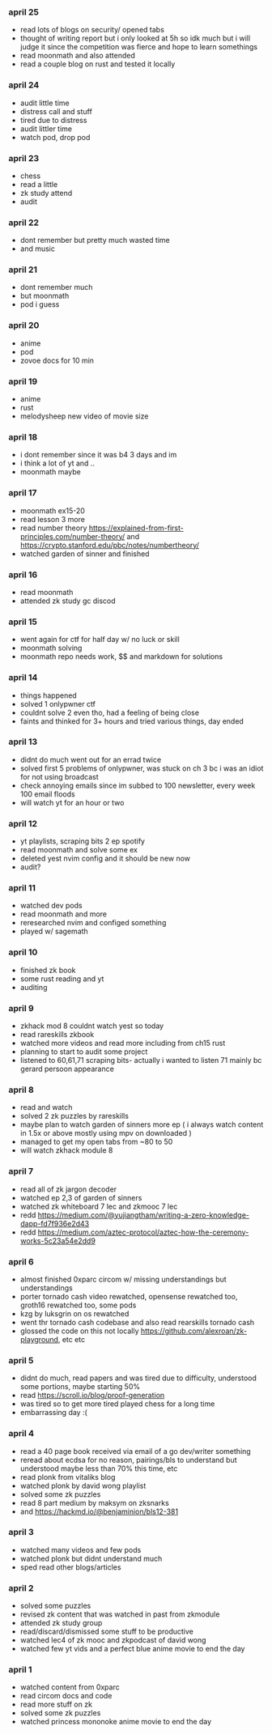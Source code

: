 ### april 25

- read lots of blogs on security/ opened tabs
- thought of writing report but i only looked at 5h so idk much but i will judge it since the competition was fierce and hope to learn somethings
- read moonmath and also attended
- read a couple blog on rust and tested it locally

### april 24

- audit little time
- distress call and stuff
- tired due to distress
- audit littler time
- watch pod, drop pod

### april 23

- chess
- read a little
- zk study attend
- audit

### april 22

- dont remember but pretty much wasted time
- and music

### april 21

- dont remember much
- but moonmath
- pod i guess

### april 20

- anime
- pod
- zovoe docs for 10 min

### april 19

- anime
- rust
- melodysheep new video of movie size

### april 18

- i dont remember since it was b4 3 days and im
- i think a lot of yt and ..
- moonmath maybe

### april 17

- moonmath ex15-20
- read lesson 3 more
- read number theory https://explained-from-first-principles.com/number-theory/ and https://crypto.stanford.edu/pbc/notes/numbertheory/
- watched garden of sinner and finished

### april 16

- read moonmath
- attended zk study gc discod

### april 15

- went again for ctf for half day w/ no luck or skill
- moonmath solving
- moonmath repo needs work, $$ and markdown for solutions

### april 14

- things happened
- solved 1 onlypwner ctf
- couldnt solve 2 even tho, had a feeling of being close
- faints and thinked for 3+ hours and tried various things, day ended

### april 13

- didnt do much went out for an errad twice
- solved first 5 problems of onlypwner, was stuck on ch 3 bc i was an idiot for not using broadcast
- check annoying emails since im subbed to 100 newsletter, every week 100 email floods
- will watch yt for an hour or two

### april 12

- yt playlists, scraping bits 2 ep spotify
- read moonmath and solve some ex
- deleted yest nvim config and it should be new now
- audit?

### april 11

- watched dev pods
- read moonmath and more
- reresearched nvim and configed something
- played w/ sagemath

### april 10

- finished zk book
- some rust reading and yt
- auditing

### april 9

- zkhack mod 8 couldnt watch yest so today
- read rareskills zkbook
- watched more videos and read more including from ch15 rust
- planning to start to audit some project
- listened to 60,61,71 scraping bits- actually i wanted to listen 71 mainly bc gerard persoon appearance

### april 8

- read and watch
- solved 2 zk puzzles by rareskills
- maybe plan to watch garden of sinners more ep ( i always watch content in 1.5x or above mostly using mpv on downloaded )
- managed to get my open tabs from ~80 to 50
- will watch zkhack module 8

### april 7

- read all of zk jargon decoder
- watched ep 2,3 of garden of sinners
- watched zk whiteboard 7 lec and zkmooc 7 lec
- redd https://medium.com/@yujiangtham/writing-a-zero-knowledge-dapp-fd7f936e2d43
- redd https://medium.com/aztec-protocol/aztec-how-the-ceremony-works-5c23a54e2dd9

### april 6

- almost finished 0xparc circom w/ missing understandings but understandings
- porter tornado cash video rewatched, opensense rewatched too, groth16 rewatched too, some pods
- kzg by luksgrin on os rewatched
- went thr tornado cash codebase and also read rearskills tornado cash
- glossed the code on this not locally https://github.com/alexroan/zk-playground, etc etc

### april 5

- didnt do much, read papers and was tired due to difficulty, understood some portions, maybe starting 50%
- read https://scroll.io/blog/proof-generation
- was tired so to get more tired played chess for a long time
- embarrassing day :(

### april 4

- read a 40 page book received via email of a go dev/writer something
- reread about ecdsa for no reason, pairings/bls to understand but understood maybe less than 70% this time, etc
- read plonk from vitaliks blog
- watched plonk by david wong playlist
- solved some zk puzzles
- read 8 part medium by maksym on zksnarks
- and https://hackmd.io/@benjaminion/bls12-381

### april 3

- watched many videos and few pods
- watched plonk but didnt understand much
- sped read other blogs/articles

### april 2

- solved some puzzles
- revised zk content that was watched in past from zkmodule
- attended zk study group
- read/discard/dismissed some stuff to be productive
- watched lec4 of zk mooc and zkpodcast of david wong
- watched few yt vids and a perfect blue anime movie to end the day

### april 1

- watched content from 0xparc
- read circom docs and code
- read more stuff on zk
- solved some zk puzzles
- watched princess mononoke anime movie to end the day

